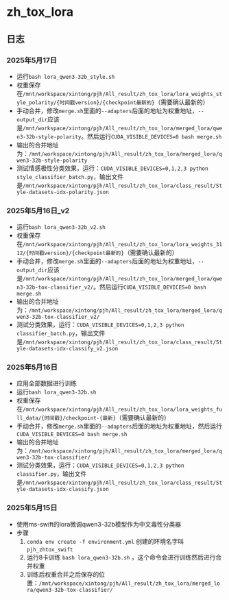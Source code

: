 # zh_tox_lora

## 日志
### 2025年5月17日
- 运行`bash lora_qwen3-32b_style.sh`
- 权重保存在`/mnt/workspace/xintong/pjh/All_result/zh_tox_lora/lora_weights_style_polarity/{时间戳version}/{checkpoint最新的}`（需要确认最新的）
- 手动合并，修改`merge.sh`里面的`--adapters`后面的地址为权重地址，`--output_dir`应该是`/mnt/workspace/xintong/pjh/All_result/zh_tox_lora/merged_lora/qwen3-32b-style-polarity`。然后运行`CUDA_VISIBLE_DEVICES=0 bash merge.sh`
- 输出的合并地址为：`/mnt/workspace/xintong/pjh/All_result/zh_tox_lora/merged_lora/qwen3-32b-style-polarity`
- 测试情感极性分类效果，运行：`CUDA_VISIBLE_DEVICES=0,1,2,3 python style_classifier_batch.py`，输出文件是`/mnt/workspace/xintong/pjh/All_result/zh_tox_lora/class_result/Style-datasets-idx-polarity.json`

### 2025年5月16日_v2
- 运行`bash lora_qwen3-32b_v2.sh`
- 权重保存在`/mnt/workspace/xintong/pjh/All_result/zh_tox_lora/lora_weights_3112/{时间戳version}/{checkpoint最新的}`（需要确认最新的）
- 手动合并，修改`merge.sh`里面的`--adapters`后面的地址为权重地址，`--output_dir`应该是`/mnt/workspace/xintong/pjh/All_result/zh_tox_lora/merged_lora/qwen3-32b-tox-classifier_v2/`。然后运行`CUDA_VISIBLE_DEVICES=0 bash merge.sh`
- 输出的合并地址为：`/mnt/workspace/xintong/pjh/All_result/zh_tox_lora/merged_lora/qwen3-32b-tox-classifier_v2/`
- 测试分类效果，运行：`CUDA_VISIBLE_DEVICES=0,1,2,3 python classifier_batch.py`，输出文件是`/mnt/workspace/xintong/pjh/All_result/zh_tox_lora/class_result/Style-datasets-idx-classify_v2.json`

### 2025年5月16日
- 应用全部数据进行训练
- 运行`bash lora_qwen3-32b.sh`
- 权重保存在`/mnt/workspace/xintong/pjh/All_result/zh_tox_lora/lora_weights_full_data/{时间戳}/checkpoint-{最新}`（需要确认最新的）
- 手动合并，修改`merge.sh`里面的`--adapters`后面的地址为权重地址，然后运行`CUDA_VISIBLE_DEVICES=0 bash merge.sh`
- 输出的合并地址为：`/mnt/workspace/xintong/pjh/All_result/zh_tox_lora/merged_lora/qwen3-32b-tox-classifier/`
- 测试分类效果，运行：`CUDA_VISIBLE_DEVICES=0,1,2,3 python classifier.py`，输出文件是`/mnt/workspace/xintong/pjh/All_result/zh_tox_lora/class_result/Style-datasets-idx-classify.json`

### 2025年5月15日
- 使用ms-swift的lora微调qwen3-32b模型作为中文毒性分类器
- 步骤
    1. `conda env create -f environment.yml` 创建的环境名字叫`pjh_zhtox_swift`
    2. 运行8卡训练 `bash lora_qwen3-32b.sh` ，这个命令会进行训练然后进行合并权重
    3. 训练后权重合并之后保存的位置：`/mnt/workspace/xintong/pjh/All_result/zh_tox_lora/merged_lora/qwen3-32b-tox-classifier/`
